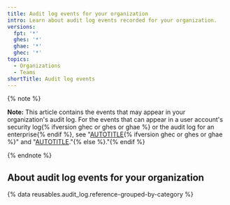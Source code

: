 ```yaml
---
title: Audit log events for your organization
intro: Learn about audit log events recorded for your organization.
versions:
  fpt: '*'
  ghes: '*'
  ghae: '*'
  ghec: '*'
topics:
  - Organizations
  - Teams
shortTitle: Audit log events
---
```


{% note %}

**Note:** This article contains the events that may appear in your organization's audit log. For the events that can appear in a user account's security log{% ifversion ghec or ghes or ghae %} or the audit log for an enterprise{% endif %}, see "[AUTOTITLE](/authentication/keeping-your-account-and-data-secure/security-log-events){% ifversion ghec or ghes or ghae %}" and "[AUTOTITLE](/admin/monitoring-activity-in-your-enterprise/reviewing-audit-logs-for-your-enterprise/audit-log-events-for-your-enterprise)."{% else %}."{% endif %}

{% endnote %}

## About audit log events for your organization

{% data reusables.audit_log.reference-grouped-by-category %}

<!-- Content after this section is automatically generated -->
